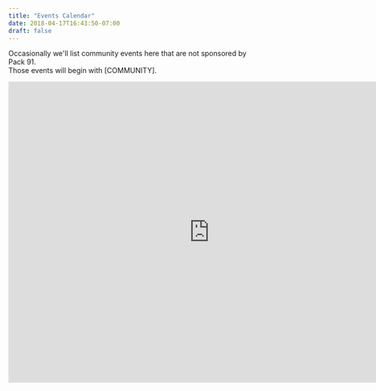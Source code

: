 ```yaml
---
title: "Events Calendar"
date: 2018-04-17T16:43:50-07:00
draft: false
---
```


Occasionally we'll list community events here that are not sponsored by Pack 91.  
Those events will begin with [COMMUNITY].

<div class="calendar-container">
<iframe src="https://calendar.google.com/calendar/embed?showTitle=0&amp;showCalendars=0&amp;mode=AGENDA&amp;height=600&amp;wkst=1&amp;bgcolor=%23ffffff&amp;src=8erjh6chau1fm4rq5ndfhi1rpg%40group.calendar.google.com&amp;color=%2323164E&amp;ctz=America%2FLos_Angeles" style="border-width:0" width="800" height="600" frameborder="0" scrolling="no"></iframe>
</div>
